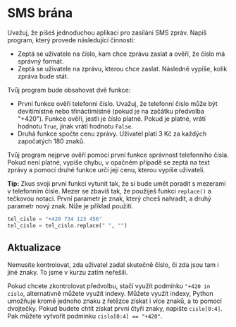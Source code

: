 # SMS brána

Uvažuj, že píšeš jednoduchou aplikaci pro zasílání SMS
zpráv. Napiš program, který provede následující činnosti:

- Zeptá se uživatele na číslo, kam chce zprávu zaslat a ověří,
že číslo má správný formát.
- Zeptá se uživatele na zprávu, kterou chce zaslat. Následně vypíše,
kolik zpráva bude stát.
  
Tvůj program bude obsahovat dvě funkce:
- První funkce ověří telefonní číslo. Uvažuj, že telefonní číslo může být
devítimístné nebo třináctimístné (pokud je na začátku předvolba "+420").
  Funkce ověří, jestli je číslo platné. Pokud je platné, vrátí hodnotu `True`,
  jinak vrátí hodnotu `False`.
- Druhá funkce spočte cenu zprávy. Uživatel platí 3 Kč za každých započatých 180 znaků.

Tvůj program nejprve ověří pomocí první funkce správnost telefonního čísla. Pokud není platné,
vypíše chybu, v opačném případě se zeptá na text zprávy a pomocí druhé funkce určí její cenu, kterou
vypíše uživateli.

**Tip:** Zkus svoji první funkci vytunit tak, že si bude umět poradit s mezerami
v telefonním čísle. Mezer se zbavíš tak, že použiješ funkci `replace()` a tečkovou notaci.
První parametr je znak, který chceš nahradit, a druhý parametr nový znak. Níže je příklad
použití.

```python
tel_cislo = "+420 734 123 456"
tel_cislo = tel_cislo.replace(" ", "")
```

## Aktualizace

Nemusíte kontrolovat, zda uživatel zadal skutečně číslo, či zda jsou tam i jiné znaky. To jsme
v kurzu zatím neřešili.

Pokud chcete zkontrolovat předvolbu, stačí využít podmínku `"+420 in cislo`, alternativně můžete využít
indexy. Můžete využít indexy, Python umožňuje kromě jednoho znaku z řetězce získat i více znaků, a to
pomocí dvojtečky. Pokud budete chtít získat první čtyři znaky, napište `cislo[0:4]`. Pak můžete vytvořit podmínku
`cislo[0:4] == "+420"`.
